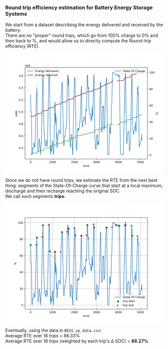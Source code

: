 ### Round trip efficiency estimation for Battery Energy Storage Systems

We start from a dataset describing the energy delivered and received by the battery.
<br/>There are no "proper" round trips, which go from 100% charge to 0% and then back to %, and would allow us to directly compute the Round-trip efficiency (RTE).

![figure_dataset.png](figure_dataset.png)

Since we do not have round trips, we estimate the RTE from the next best thing:
segments of the State-Of-Charge curve that start at a local maximum, discharge and then recharge reaching the original SOC.<br/>
We call such segments **trips**:

![figure_trips.png](figure_trips.png)

Eventually, using the data in `BESS_op_data.csv`: <br/>
Average RTE over 16 trips = 86.33% <br/>
Average RTE over 16 trips (weighted by each trip's Δ SOC) = **86.27%**




